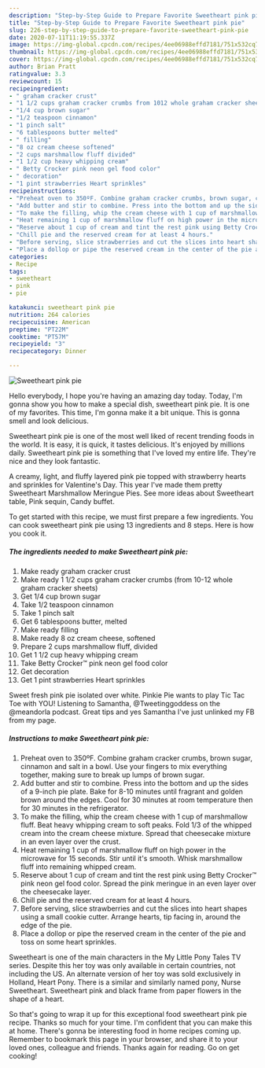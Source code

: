 ```yaml
---
description: "Step-by-Step Guide to Prepare Favorite Sweetheart pink pie"
title: "Step-by-Step Guide to Prepare Favorite Sweetheart pink pie"
slug: 226-step-by-step-guide-to-prepare-favorite-sweetheart-pink-pie
date: 2020-07-11T11:19:55.337Z
image: https://img-global.cpcdn.com/recipes/4ee06988effd7181/751x532cq70/sweetheart-pink-pie-recipe-main-photo.jpg
thumbnail: https://img-global.cpcdn.com/recipes/4ee06988effd7181/751x532cq70/sweetheart-pink-pie-recipe-main-photo.jpg
cover: https://img-global.cpcdn.com/recipes/4ee06988effd7181/751x532cq70/sweetheart-pink-pie-recipe-main-photo.jpg
author: Brian Pratt
ratingvalue: 3.3
reviewcount: 15
recipeingredient:
- " graham cracker crust"
- "1 1/2 cups graham cracker crumbs from 1012 whole graham cracker sheets"
- "1/4 cup brown sugar"
- "1/2 teaspoon cinnamon"
- "1 pinch salt"
- "6 tablespoons butter melted"
- " filling"
- "8 oz cream cheese softened"
- "2 cups marshmallow fluff divided"
- "1 1/2 cup heavy whipping cream"
- " Betty Crocker pink neon gel food color"
- " decoration"
- "1 pint strawberries Heart sprinkles"
recipeinstructions:
- "Preheat oven to 350ºF. Combine graham cracker crumbs, brown sugar, cinnamon and salt in a bowl. Use your fingers to mix everything together, making sure to break up lumps of brown sugar."
- "Add butter and stir to combine. Press into the bottom and up the sides of a 9-inch pie plate. Bake for 8-10 minutes until fragrant and golden brown around the edges. Cool for 30 minutes at room temperature then for 30 minutes in the refrigerator."
- "To make the filling, whip the cream cheese with 1 cup of marshmallow fluff. Beat heavy whipping cream to soft peaks. Fold 1/3 of the whipped cream into the cream cheese mixture. Spread that cheesecake mixture in an even layer over the crust."
- "Heat remaining 1 cup of marshmallow fluff on high power in the microwave for 15 seconds. Stir until it&#39;s smooth. Whisk marshmallow fluff into remaining whipped cream."
- "Reserve about 1 cup of cream and tint the rest pink using Betty Crocker™ pink neon gel food color. Spread the pink meringue in an even layer over the cheesecake layer."
- "Chill pie and the reserved cream for at least 4 hours."
- "Before serving, slice strawberries and cut the slices into heart shapes using a small cookie cutter. Arrange hearts, tip facing in, around the edge of the pie."
- "Place a dollop or pipe the reserved cream in the center of the pie and toss on some heart sprinkles."
categories:
- Recipe
tags:
- sweetheart
- pink
- pie

katakunci: sweetheart pink pie 
nutrition: 264 calories
recipecuisine: American
preptime: "PT22M"
cooktime: "PT57M"
recipeyield: "3"
recipecategory: Dinner

---
```



![Sweetheart pink pie](https://img-global.cpcdn.com/recipes/4ee06988effd7181/751x532cq70/sweetheart-pink-pie-recipe-main-photo.jpg)

Hello everybody, I hope you're having an amazing day today. Today, I'm gonna show you how to make a special dish, sweetheart pink pie. It is one of my favorites. This time, I'm gonna make it a bit unique. This is gonna smell and look delicious.

Sweetheart pink pie is one of the most well liked of recent trending foods in the world. It is easy, it is quick, it tastes delicious. It's enjoyed by millions daily. Sweetheart pink pie is something that I've loved my entire life. They're nice and they look fantastic.

A creamy, light, and fluffy layered pink pie topped with strawberry hearts and sprinkles for Valentine&#39;s Day. This year I&#39;ve made them pretty Sweetheart Marshmallow Meringue Pies. See more ideas about Sweetheart table, Pink sequin, Candy buffet.


To get started with this recipe, we must first prepare a few ingredients. You can cook sweetheart pink pie using 13 ingredients and 8 steps. Here is how you cook it.

<!--inarticleads1-->

##### The ingredients needed to make Sweetheart pink pie:

1. Make ready  graham cracker crust
1. Make ready 1 1/2 cups graham cracker crumbs (from 10-12 whole graham cracker sheets)
1. Get 1/4 cup brown sugar
1. Take 1/2 teaspoon cinnamon
1. Take 1 pinch salt
1. Get 6 tablespoons butter, melted
1. Make ready  filling
1. Make ready 8 oz cream cheese, softened
1. Prepare 2 cups marshmallow fluff, divided
1. Get 1 1/2 cup heavy whipping cream
1. Take  Betty Crocker™ pink neon gel food color
1. Get  decoration
1. Get 1 pint strawberries Heart sprinkles


Sweet fresh pink pie isolated over white. Pinkie Pie wants to play Tic Tac Toe with YOU! Listening to Samantha, @Tweetinggoddess on the @meandorla podcast. Great tips and yes Samantha I&#39;ve just unlinked my FB from my page. 

<!--inarticleads2-->

##### Instructions to make Sweetheart pink pie:

1. Preheat oven to 350ºF. Combine graham cracker crumbs, brown sugar, cinnamon and salt in a bowl. Use your fingers to mix everything together, making sure to break up lumps of brown sugar.
1. Add butter and stir to combine. Press into the bottom and up the sides of a 9-inch pie plate. Bake for 8-10 minutes until fragrant and golden brown around the edges. Cool for 30 minutes at room temperature then for 30 minutes in the refrigerator.
1. To make the filling, whip the cream cheese with 1 cup of marshmallow fluff. Beat heavy whipping cream to soft peaks. Fold 1/3 of the whipped cream into the cream cheese mixture. Spread that cheesecake mixture in an even layer over the crust.
1. Heat remaining 1 cup of marshmallow fluff on high power in the microwave for 15 seconds. Stir until it&#39;s smooth. Whisk marshmallow fluff into remaining whipped cream.
1. Reserve about 1 cup of cream and tint the rest pink using Betty Crocker™ pink neon gel food color. Spread the pink meringue in an even layer over the cheesecake layer.
1. Chill pie and the reserved cream for at least 4 hours.
1. Before serving, slice strawberries and cut the slices into heart shapes using a small cookie cutter. Arrange hearts, tip facing in, around the edge of the pie.
1. Place a dollop or pipe the reserved cream in the center of the pie and toss on some heart sprinkles.


Sweetheart is one of the main characters in the My Little Pony Tales TV series. Despite this her toy was only available in certain countries, not including the US. An alternate version of her toy was sold exclusively in Holland, Heart Pony. There is a similar and similarly named pony, Nurse Sweetheart. Sweetheart pink and black frame from paper flowers in the shape of a heart. 

So that's going to wrap it up for this exceptional food sweetheart pink pie recipe. Thanks so much for your time. I'm confident that you can make this at home. There's gonna be interesting food in home recipes coming up. Remember to bookmark this page in your browser, and share it to your loved ones, colleague and friends. Thanks again for reading. Go on get cooking!
